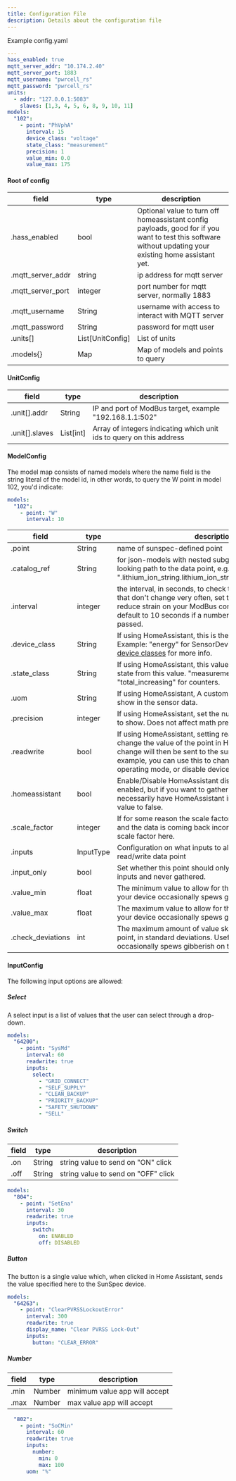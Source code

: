 ```yaml
---
title: Configuration File
description: Details about the configuration file
---
```

Example config.yaml

```yaml
---
hass_enabled: true
mqtt_server_addr: "10.174.2.40"
mqtt_server_port: 1883
mqtt_username: "pwrcell_rs"
mqtt_password: "pwrcell_rs"
units:
  - addr: "127.0.0.1:5083"
    slaves: [1,3, 4, 5, 6, 8, 9, 10, 11]
models:
  "102":
    - point: "PhVphA"
      interval: 15
      device_class: "voltage"
      state_class: "measurement"
      precision: 1
      value_min: 0.0
      value_max: 175
```


#### Root of config
| field | type | description |
| ----- | ---- | ----------- |
| .hass_enabled | bool | Optional value to turn off homeassistant config payloads, good for if you want to test this software without updating your existing home assistant yet. |
| .mqtt_server_addr | string | ip address for mqtt server |
| .mqtt_server_port | integer | port number for mqtt server, normally 1883 |
| .mqtt_username | String | username with access to interact with MQTT server |
| .mqtt_password | String | password for mqtt user |
| .units[] | List[UnitConfig] | List of units |
| .models{} | Map | Map of models and points to query |


#### UnitConfig 
| field | type | description |
| ----- | ---- | ----------- |
| .unit[].addr | String | IP and port of ModBus target, example "192.168.1.1:502" |
| .unit[].slaves | List[int] | Array of integers indicating which unit ids to query on this address |


#### ModelConfig

The model map consists of named models where the name field is the string literal of the model id, in other words, to query the W point in model 102, you'd indicate:
```yaml
models:
  "102": 
    - point: "W"
      interval: 10
```

| field | type | description |
| ----- | ---- | ----------- |
| .point | String | name of sunspec-defined point |
| .catalog_ref | String | for json-models with nested subgroups, this is a JMES-looking path to the data point, e.g. ".lithium_ion_string.lithium_ion_string_module[1].ModSoH" |
| .interval | integer | the interval, in seconds, to check this value.  For values that don't change very often, set this to a higher value to reduce strain on your ModBus connection.  This value will default to 10 seconds if a number lower than 10 is passed. |
| .device_class | String | If using HomeAssistant, this is the class of measurement.  Example: "energy" for SensorDeviceClass.ENERGY.  See [device classes](https://developers.home-assistant.io/docs/core/entity/sensor/#available-device-classes) for more info. |
| .state_class | String | If using HomeAssistant, this value is to define the type of state from this value. "measurement" is for gauge values, "total_increasing" for counters. |
| .uom | String | If using HomeAssistant, A custom unit of measurement to show in the sensor data. |
| .precision | integer | If using HomeAssistant, set the number of decimal places to show.  Does not affect math precision in the app. |
| .readwrite | bool | If using HomeAssistant, setting readwrite will allow you to change the value of the point in HomeAssistant.  That change will then be sent to the sunspec device.  For example, you can use this to change your device's operating mode, or disable devices remotely. |
| .homeassistant | bool | Enable/Disable HomeAssistant discovery.  Defaults to enabled, but if you want to gather data on MQTT but not necessarily have HomeAssistant ingest that data, set this value to false. |
| .scale_factor | integer | If for some reason the scale factor in your model is wrong and the data is coming back incorrect, you can override scale factor here.  | 
| .inputs | InputType | Configuration on what inputs to allow/expect for this read/write data point
| .input_only | bool | Set whether this point should only be used for sending inputs and never gathered. |
| .value_min | float | The minimum value to allow for this data point.  Useful if your device occasionally spews gibberish on the ModBus. |
| .value_max | float | The maximum value to allow for this data point.  Useful if your device occasionally spews gibberish on the ModBus. |
| .check_deviations | int | The maximum amount of value skew you will allow for this point, in standard deviations.  Useful if your device occasionally spews gibberish on the ModBus. |

#### InputConfig

The following input options are allowed:

##### Select
A select input is a list of values that the user can select through a drop-down.
      
```yaml
models:
  "64200":
    - point: "SysMd"
      interval: 60
      readwrite: true
      inputs:
        select:
          - "GRID_CONNECT"
          - "SELF_SUPPLY"
          - "CLEAN_BACKUP"
          - "PRIORITY_BACKUP"
          - "SAFETY_SHUTDOWN"
          - "SELL"
```

##### Switch
| field | type | description |
| ----- | ---- | ----------- |
| .on | String | string value to send on "ON" click |
| .off | String | string value to send on "OFF" click |

```yaml
models:
  "804":
    - point: "SetEna"
      interval: 30
      readwrite: true
      inputs:
        switch:
          on: ENABLED
          off: DISABLED
```

##### Button
The button is a single value which, when clicked in Home Assistant, sends the value specified here to the SunSpec device.
```yaml
models:
  "64263":
    - point: "ClearPVRSSLockoutError"
      interval: 300
      readwrite: true
      display_name: "Clear PVRSS Lock-Out"
      inputs:
        button: "CLEAR_ERROR"
```
##### Number
| field | type | description |
| ----- | ---- | ----------- |
| .min | Number | minimum value app will accept  |
| .max | Number | max value app will accept |


```yaml
  "802":
    - point: "SoCMin"
      interval: 60
      readwrite: true
      inputs:
        number:
          min: 0
          max: 100
      uom: "%"

```
